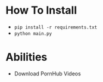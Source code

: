 # How To Install
- `pip install -r requirements.txt`
- `python main.py`

# Abilities
- Download PornHub Videos
